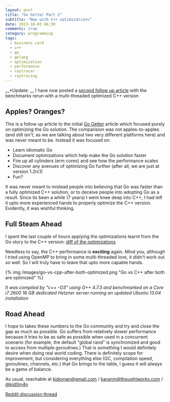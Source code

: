```yaml
---
layout: post
title: "Go Getter Part 2"
subtitle: "Now with C++ optimizations"
date: 2013-10-03 04:30
comments: true
category: programming
tags:
  - business card
  - c++
  - go
  - golang
  - optimization
  - performance
  - raytracer
  - raytracing
---
```


__*Update: __ I have now posted a [second follow up article](/programming/go-getter-part-3.html) with the benchmarks rerun with a multi-threaded optimized C++ version

Apples? Oranges?
---

This is a follow up article to the initial [Go Getter](/programming/go-getter.html) article which focused purely on optimizing the Go solution. The comparision was not apples-to-apples (and still isn't; as we are talking about two very different platforms here) and was never meant to be. Instead it was focused on:

* Learn idiomatic Go
* Document optimizations which help make the Go solution faster
* Fire up all cylinders (erm cores) and see how the performance scales
* Discover any avenues of optimizing Go further (after all, we are just at version 1.2rc1)
* Fun?

It was never meant to mislead people into believing that Go was faster than a fully optimized C++ solution, or to deceive people into adopting Go as a result. Since its been a while (7 years) I went knee deep into C++, I had left it upto more experienced hands to properly optimize the C++ version. Evidently, it was wishful thinking.

Full Steam Ahead
---

I spent the last couple of hours applying the optimizations learnt from the Go story to the C++ version: [diff of the optimizations](https://github.com/kidoman/rays/compare/bbb8395aa999883a595267fd0230087b1ddf646c...940c91f601ef840e6d75ddf272ab6cd3eb8d5531)

Needless to say, the C++ performance is **exciting** again. Mind you, although I tried using OpenMP to bring in some multi-threaded love, it didn't work out so well. So I will truly have to leave that upto more capable hands.

{% img /images/go-vs-cpp-after-both-optimized.png "Go vs C++ after both are optimized" %}

*It was compiled by "c++ -O3" using G++ 4.7.3 and benchmarked on a Core i7 2600 16 GB dedicated Hetzner server running an updated Ubuntu 13.04 installation*

Road Ahead
---

I hope to takes these numbers to the Go community and try and close the gap as much as possible. Go suffers from relatively slower performance because it tries to be as safe as possible when used in a concurrent scenario (for example, the default "global rand" is synchronized and good to access from multiple goroutines.) That is something I would definitely desire when doing real world coding. There is definitely scope for improvement, but considering everything else (GC, compilation speed, goroutines, channels, etc.) that Go brings to the table, I guess it will always be a game of balance.

As usual, reachable at kidoman@gmail.com / karanm@thoughtworks.com / [@kid0m4n](https://twitter.com/kid0m4n)

[Reddit discussion thread](http://www.reddit.com/r/golang/comments/1nlgbq/business_card_ray_tracer_go_faster_than_c/)
